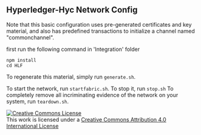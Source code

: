 ## Hyperledger-Hyc Network Config

Note that this basic configuration uses pre-generated certificates and
key material, and also has predefined transactions to initialize a 
channel named "commonchannel".

first run the following command in 'Integration' folder
```
npm install
cd HLF
```
To regenerate this material, simply run ``generate.sh``.

To start the network, run ``startfabric.sh``.
To stop it, run ``stop.sh``
To completely remove all incriminating evidence of the network
on your system, run ``teardown.sh``.

<a rel="license" href="http://creativecommons.org/licenses/by/4.0/"><img alt="Creative Commons License" style="border-width:0" src="https://i.creativecommons.org/l/by/4.0/88x31.png" /></a><br />This work is licensed under a <a rel="license" href="http://creativecommons.org/licenses/by/4.0/">Creative Commons Attribution 4.0 International License</a>
